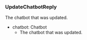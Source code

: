 ### UpdateChatbotReply
The chatbot that was updated.

- chatbot: Chatbot
  - The chatbot that was updated.
